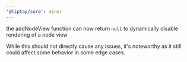 ```yaml
---
'@tiptap/core': minor
---
```


the addNodeView function can now return `null` to dynamically disable rendering of a node view

While this should not directly cause any issues, it's noteworthy as it still could affect some behavior in some edge cases.
